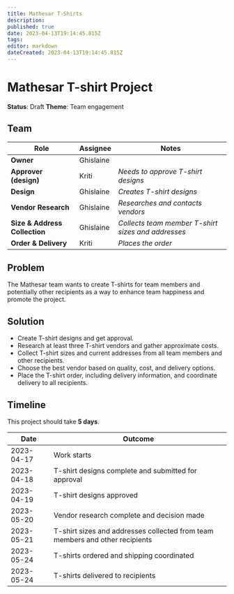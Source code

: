 ```yaml
---
title: Mathesar T-Shirts
description: 
published: true
date: 2023-04-13T19:14:45.815Z
tags: 
editor: markdown
dateCreated: 2023-04-13T19:14:45.815Z
---
```


# Mathesar T-shirt Project

**Status**: Draft
**Theme**: Team engagement

## Team

| Role | Assignee | Notes |
|-|-|-|
| **Owner** | Ghislaine | |
| **Approver (design)** | Kriti | *Needs to approve T-shirt designs* |
| **Design** | Ghislaine | *Creates T-shirt designs* |
| **Vendor Research** | Ghislaine | *Researches and contacts vendors* |
| **Size & Address Collection** | Ghislaine | *Collects team member T-shirt sizes and addresses* |
| **Order & Delivery** | Kriti | *Places the order* |

## Problem
The Mathesar team wants to create T-shirts for team members and potentially other recipients as a way to enhance team happiness and promote the project.

## Solution
- Create T-shirt designs and get approval.
- Research at least three T-shirt vendors and gather approximate costs.
- Collect T-shirt sizes and current addresses from all team members and other recipients.
- Choose the best vendor based on quality, cost, and delivery options.
- Place the T-shirt order, including delivery information, and coordinate delivery to all recipients.

## Timeline
This project should take **5 days**.

| Date | Outcome |
| - | - |
| 2023-04-17 | Work starts |
| 2023-04-18 | T-shirt designs complete and submitted for approval |
| 2023-04-19 | T-shirt designs approved |
| 2023-05-20 | Vendor research complete and decision made |
| 2023-05-21 | T-shirt sizes and addresses collected from team members and other recipients |
| 2023-05-24 | T-shirts ordered and shipping coordinated |
| 2023-05-24 | T-shirts delivered to recipients |
